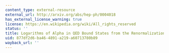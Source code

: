 ```yaml
---
content_type: external-resource
external_url: http://arxiv.org/abs/hep-ph/0004018
has_external_license_warning: true
license: https://en.wikipedia.org/wiki/All_rights_reserved
status: ''
title: Logarithms of Alpha in QED Bound States from the Renormalization Group
uid: 877df2d6-ba46-4891-a219-a60713780b89
wayback_url: ''
---
```


